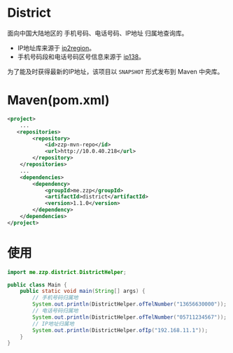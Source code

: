 # District

面向中国大陆地区的 手机号码、电话号码、IP地址 归属地查询库。

* IP地址库来源于 [ip2region](http://git.oschina.net/lionsoul/ip2region)。
* 手机号码段和电话号码区号信息来源于 [ip138](http://ip138.com/)。

为了能及时获得最新的IP地址，该项目以 `SNAPSHOT` 形式发布到 Maven 中央库。

# Maven(pom.xml)

```xml
<project>
    ...
   <repositories>
        <repository>
            <id>zzp-mvn-repo</id>
            <url>http://10.0.40.218</url>
        </repository>
    </repositories>
    ...
    <dependencies>
        <dependency>
            <groupId>me.zzp</groupId>
            <artifactId>district</artifactId>
            <version>1.1.0</version>
        </dependency>
    </dependencies>
</project>
```

# 使用

```java
import me.zzp.district.DistrictHelper;

public class Main {
    public static void main(String[] args) {
        // 手机号码归属地
        System.out.println(DistrictHelper.ofTelNumber("13656630000"));
        // 电话号码归属地
        System.out.println(DistrictHelper.ofTelNumber("05711234567"));
        // IP地址归属地
        System.out.println(DistrictHelper.ofIp("192.168.11.1"));
    }
}
```
